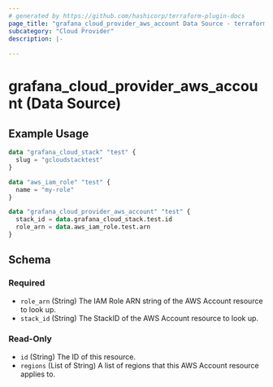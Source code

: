 ```yaml
---
# generated by https://github.com/hashicorp/terraform-plugin-docs
page_title: "grafana_cloud_provider_aws_account Data Source - terraform-provider-grafana"
subcategory: "Cloud Provider"
description: |-
  
---
```


# grafana_cloud_provider_aws_account (Data Source)



## Example Usage

```terraform
data "grafana_cloud_stack" "test" {
  slug = "gcloudstacktest"
}

data "aws_iam_role" "test" {
  name = "my-role"
}

data "grafana_cloud_provider_aws_account" "test" {
  stack_id = data.grafana_cloud_stack.test.id
  role_arn = data.aws_iam_role.test.arn
}
```

<!-- schema generated by tfplugindocs -->
## Schema

### Required

- `role_arn` (String) The IAM Role ARN string of the AWS Account resource to look up.
- `stack_id` (String) The StackID of the AWS Account resource to look up.

### Read-Only

- `id` (String) The ID of this resource.
- `regions` (List of String) A list of regions that this AWS Account resource applies to.
